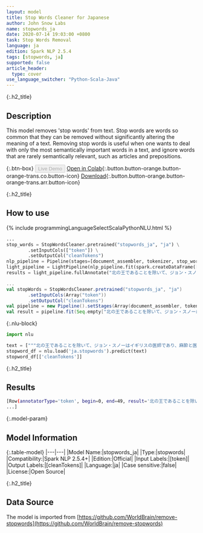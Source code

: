```yaml
---
layout: model
title: Stop Words Cleaner for Japanese
author: John Snow Labs
name: stopwords_ja
date: 2020-07-14 19:03:00 +0800
task: Stop Words Removal
language: ja
edition: Spark NLP 2.5.4
tags: [stopwords, ja]
supported: false
article_header:
  type: cover
use_language_switcher: "Python-Scala-Java"
---
```


{:.h2_title}
## Description
This model removes 'stop words' from text. Stop words are words so common that they can be removed without significantly altering the meaning of a text. Removing stop words is useful when one wants to deal with only the most semantically important words in a text, and ignore words that are rarely semantically relevant, such as articles and prepositions.

{:.btn-box}
<button class="button button-orange" disabled>Live Demo</button>
[Open in Colab](https://colab.research.google.com/github/JohnSnowLabs/spark-nlp-workshop/blob/b2eb08610dd49d5b15077cc499a94b4ec1e8b861/jupyter/annotation/english/stop-words/StopWordsCleaner.ipynb){:.button.button-orange.button-orange-trans.co.button-icon}
[Download](https://s3.amazonaws.com/auxdata.johnsnowlabs.com/public/models/stopwords_ja_ja_2.5.4_2.4_1594742438927.zip){:.button.button-orange.button-orange-trans.arr.button-icon}

{:.h2_title}
## How to use

<div class="tabs-box" markdown="1">

{% include programmingLanguageSelectScalaPythonNLU.html %}

```python
...
stop_words = StopWordsCleaner.pretrained("stopwords_ja", "ja") \
        .setInputCols(["token"]) \
        .setOutputCol("cleanTokens")
nlp_pipeline = Pipeline(stages=[document_assembler, tokenizer, stop_words])
light_pipeline = LightPipeline(nlp_pipeline.fit(spark.createDataFrame([['']]).toDF("text")))
results = light_pipeline.fullAnnotate("北の王であることを除いて、ジョン・スノーはイギリスの医師であり、麻酔と医療衛生の開発のリーダーです。")
```

```scala
...
val stopWords = StopWordsCleaner.pretrained("stopwords_ja", "ja")
        .setInputCols(Array("token"))
        .setOutputCol("cleanTokens")
val pipeline = new Pipeline().setStages(Array(document_assembler, tokenizer, stopWords))
val result = pipeline.fit(Seq.empty["北の王であることを除いて、ジョン・スノーはイギリスの医師であり、麻酔と医療衛生の開発のリーダーです。"].toDS.toDF("text")).transform(data)
```

{:.nlu-block}
```python
import nlu

text = ["""北の王であることを除いて、ジョン・スノーはイギリスの医師であり、麻酔と医療衛生の開発のリーダーです。"""]
stopword_df = nlu.load('ja.stopwords').predict(text)
stopword_df[['cleanTokens']]
```

</div>

{:.h2_title}
## Results

```bash
[Row(annotatorType='token', begin=0, end=49, result='北の王であることを除いて、ジョン・スノーはイギリスの医師であり、麻酔と医療衛生の開発のリーダーです。', metadata={'sentence': '0'}),
...]
```

{:.model-param}
## Model Information

{:.table-model}
|---|---|
|Model Name:|stopwords_ja|
|Type:|stopwords|
|Compatibility:|Spark NLP 2.5.4+|
|Edition:|Official|
|Input Labels:|[token]|
|Output Labels:|[cleanTokens]|
|Language:|ja|
|Case sensitive:|false|
|License:|Open Source|

{:.h2_title}
## Data Source
The model is imported from [https://github.com/WorldBrain/remove-stopwords](https://github.com/WorldBrain/remove-stopwords)